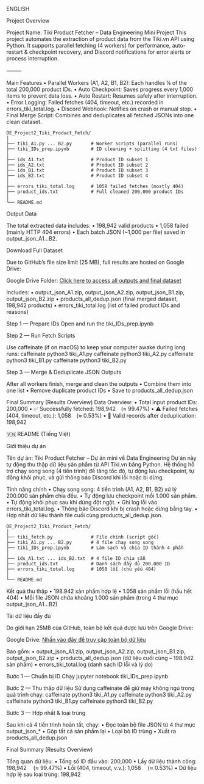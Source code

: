 ENGLISH 

Project Overview

Project Name: Tiki Product Fetcher – Data Engineering Mini Project
This project automates the extraction of product data from the Tiki.vn API using Python. It supports parallel fetching (4 workers) for performance, auto-restart & checkpoint recovery, and Discord notifications for error alerts or process interruption.

⸻

Main Features
	•	Parallel Workers (A1, A2, B1, B2): Each handles ¼ of the total 200,000 product IDs.
	•	Auto Checkpoint: Saves progress every 1,000 items to prevent data loss.
	•	Auto Restart: Resumes safely after interruption.
	•	Error Logging: Failed fetches (404, timeout, etc.) recorded in errors_tiki_total.log.
	•	Discord Webhook: Notifies on crash or manual stop.
	•	Final Merge Script: Combines and deduplicates all fetched JSONs into one clean dataset.

```
DE_Project2_Tiki_Product_Fetch/
│
├── tiki_A1.py ... B2.py       # Worker scripts (parallel runs)
├── tiki_IDs_prep.ipynb        # ID cleaning + splitting (4 txt files)
│
├── ids_A1.txt                 # Product ID subset 1
├── ids_A2.txt                 # Product ID subset 2
├── ids_B1.txt                 # Product ID subset 3
├── ids_B2.txt                 # Product ID subset 4
│
├── errors_tiki_total.log      # 1058 failed fetches (mostly 404)
├── product_ids.txt            # Full cleaned 200,000 product IDs
│
└── README.md
```


Output Data

The total extracted data includes:
	•	198,942 valid products
	•	1,058 failed (mainly HTTP 404 errors)
	•	Each batch JSON (~1,000 per file) saved in output_json_A1...B2.


Download Full Dataset

Due to GitHub’s file size limit (25 MB), full results are hosted on Google Drive:

Google Drive Folder:
[Click here to access all outputs and final dataset
](https://drive.google.com/drive/folders/1dkvPjuk56mEelXZhGILrZ1y0D5B4Xk38?usp=drive_link)

Includes:
	•	output_json_A1.zip, output_json_A2.zip, output_json_B1.zip, output_json_B2.zip
	•	products_all_dedup.json (final merged dataset, 198,942 products)
	•	errors_tiki_total.log (list of failed product IDs and reasons)

Step 1 — Prepare IDs
Open and run the tiki_IDs_prep.ipynb

Step 2 — Run Fetch Scripts

Use caffeinate (if on macOS) to keep your computer awake during long runs: 
caffeinate python3 tiki_A1.py
caffeinate python3 tiki_A2.py
caffeinate python3 tiki_B1.py
caffeinate python3 tiki_B2.py

Step 3 — Merge & Deduplicate JSON Outputs

After all workers finish, merge and clean the outputs
	•	Combine them into one list
	•	Remove duplicate product IDs
	•	Save to products_all_dedup.json


Final Summary (Results Overview)
Data Overview:
	•	Total input product IDs: 200,000
	•	✅ Successfully fetched: 198,942 (≈ 99.47%)
	•	⚠️ Failed fetches (404, timeout, etc.): 1,058 (≈ 0.53%)
	•	🧹 Valid records after deduplication: 198,942



🇻🇳 README (Tiếng Việt)

Giới thiệu dự án

Tên dự án: Tiki Product Fetcher – Dự án mini về Data Engineering
Dự án này tự động thu thập dữ liệu sản phẩm từ API Tiki.vn bằng Python.
Hệ thống hỗ trợ chạy song song (4 tiến trình) để tăng tốc độ, tự động lưu checkpoint, tự động khôi phục, và gửi thông báo Discord khi lỗi hoặc bị dừng.

Tính năng chính
	•	Chạy song song: 4 tiến trình (A1, A2, B1, B2) xử lý 200.000 sản phẩm chia đều.
	•	Tự động lưu checkpoint mỗi 1.000 sản phẩm.
	•	Tự động khôi phục sau khi dừng đột ngột.
	•	Ghi log lỗi vào errors_tiki_total.log.
	•	Thông báo Discord khi bị crash hoặc dừng bằng tay.
	•	Hợp nhất dữ liệu thành file cuối cùng products_all_dedup.json.

```
DE_Project2_Tiki_Product_Fetch/
│
├── tiki_fetch.py              # File chính (script gốc)
├── tiki_A1.py ... B2.py       # 4 file chạy song song
├── tiki_IDs_prep.ipynb        # Làm sạch và chia ID thành 4 phần
│
├── ids_A1.txt ... ids_B2.txt  # 4 file ID chia sẵn
├── product_ids.txt            # Danh sách đầy đủ 200.000 ID
├── errors_tiki_total.log      # 1058 lỗi (chủ yếu 404)
│
└── README.md
```


Kết quả thu thập
	•	198.942 sản phẩm hợp lệ
	•	1.058 sản phẩm lỗi (hầu hết 404)
	•	Mỗi file JSON chứa khoảng 1.000 sản phẩm (trong 4 thư mục output_json_A1...B2)

Tải dữ liệu đầy đủ

Do giới hạn 25MB của GitHub, toàn bộ kết quả được lưu trên Google Drive:

Google Drive:
[Nhấn vào đây để truy cập toàn bộ dữ liệu
](https://drive.google.com/drive/folders/1dkvPjuk56mEelXZhGILrZ1y0D5B4Xk38?usp=drive_link)

Bao gồm:
	•	output_json_A1.zip, output_json_A2.zip, output_json_B1.zip, output_json_B2.zip
	•	products_all_dedup.json (dữ liệu cuối cùng – 198.942 sản phẩm)
	•	errors_tiki_total.log (danh sách ID lỗi và lý do)

Bước 1 — Chuẩn bị ID
Chạy jupyter notebook tiki_IDs_prep.ipynb

Bước 2 — Thu thập dữ liệu
Sử dụng caffeinate để giữ máy không ngủ trong quá trình chạy:
caffeinate python3 tiki_A1.py 
caffeinate python3 tiki_A2.py 
caffeinate python3 tiki_B1.py 
caffeinate python3 tiki_B2.py 

Bước 3 — Hợp nhất & loại trùng

Sau khi cả 4 tiến trình hoàn tất, chạy:
	•	Đọc toàn bộ file JSON từ 4 thư mục output_json_*
	•	Gộp tất cả sản phẩm lại
	•	Loại bỏ ID trùng
	•	Xuất ra products_all_dedup.json

	
Final Summary (Results Overview)

Tổng quan dữ liệu:
	•	Tổng số ID đầu vào: 200,000
	•	Lấy dữ liệu thành công: 198,942  (≈ 99.47%)
	•	Lỗi (404, timeout, v.v.): 1,058  (≈ 0.53%)
	•	Dữ liệu hợp lệ sau loại trùng: 198,942



  
